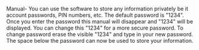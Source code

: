 Manual-
You can use the software to store any information privately be it account passwords, PIN numbers, etc. The default password is "1234".
Once you enter the password this manual will disappear and "1234" will be displayed.
You can change this "1234" for a more secure password. To change password erase the visible "1234" and type in your new password.
The space below the password can now be used to store your information.